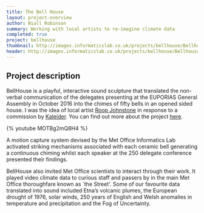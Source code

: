 ```yaml
---
title: The Bell House
layout: project-overview
author: Niall Robinson
summary: Working with local artists to re-imagine climate data
completed: true
project: bellhouse
thumbnail: http://images.informaticslab.co.uk/projects/bellhouse/Bellhouse1.png
header: http://images.informaticslab.co.uk/projects/bellhouse/Bellhouse1.png
---
```


## Project description
BellHouse is a playful, interactive sound sculpture that translated the non-verbal communication of the delegates presenting at the EUPORIAS General Assembly in October 2016 into the chimes of fifty bells in an opened sided house. I was the idea of local artist [Roop Johnstone](http://www.rampceramics.com/) in response to a commission by [Kaleider](http://kaleider.com/). You can find out more about the project [here](http://kaleider.com/projects/bellhouse/).

{% youtube MOTBg2mQ8H4 %}

A motion capture system devised by the Met Office Informatics Lab activated striking mechanisms associated with each ceramic bell generating a continuous chiming whilst each speaker at the 250 delegate conference presented their findings.

BellHouse also invited Met Office scientists to interact through their work.  It played video climate data to curious staff and passers by in the main Met Office thoroughfare known as `the Street'.  Some of our favourite data translated into sound included Etna’s volcanic plumes, the European drought of 1976, solar winds, 250 years of English and Welsh anomalies in temperature and precipitation and the Fog of Uncertainty.